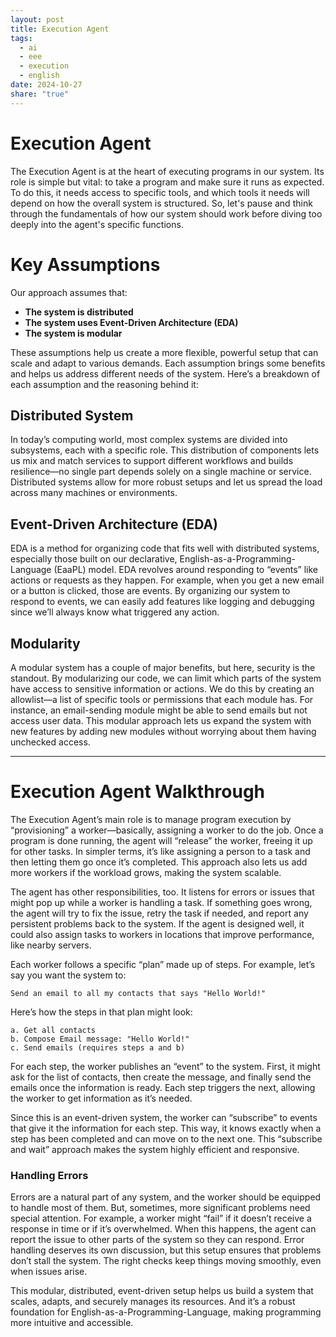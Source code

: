 ```yaml
---
layout: post
title: Execution Agent
tags:
  - ai
  - eee
  - execution
  - english
date: 2024-10-27
share: "true"
---
```

# Execution Agent

The Execution Agent is at the heart of executing programs in our system. Its role is simple but vital: to take a program and make sure it runs as expected. To do this, it needs access to specific tools, and which tools it needs will depend on how the overall system is structured. So, let's pause and think through the fundamentals of how our system should work before diving too deeply into the agent's specific functions.
	
# Key Assumptions

Our approach assumes that:
- **The system is distributed**
- **The system uses Event-Driven Architecture (EDA)**
- **The system is modular**
	
These assumptions help us create a more flexible, powerful setup that can scale and adapt to various demands. Each assumption brings some benefits and helps us address different needs of the system. Here’s a breakdown of each assumption and the reasoning behind it:

## Distributed System

In today’s computing world, most complex systems are divided into subsystems, each with a specific role. This distribution of components lets us mix and match services to support different workflows and builds resilience—no single part depends solely on a single machine or service. Distributed systems allow for more robust setups and let us spread the load across many machines or environments.

## Event-Driven Architecture (EDA)

EDA is a method for organizing code that fits well with distributed systems, especially those built on our declarative, English-as-a-Programming-Language (EaaPL) model. EDA revolves around responding to “events” like actions or requests as they happen. For example, when you get a new email or a button is clicked, those are events. By organizing our system to respond to events, we can easily add features like logging and debugging since we’ll always know what triggered any action.

## Modularity

A modular system has a couple of major benefits, but here, security is the standout. By modularizing our code, we can limit which parts of the system have access to sensitive information or actions. We do this by creating an allowlist—a list of specific tools or permissions that each module has. For instance, an email-sending module might be able to send emails but not access user data. This modular approach lets us expand the system with new features by adding new modules without worrying about them having unchecked access.

---

# Execution Agent Walkthrough

The Execution Agent’s main role is to manage program execution by “provisioning” a worker—basically, assigning a worker to do the job. Once a program is done running, the agent will “release” the worker, freeing it up for other tasks. In simpler terms, it’s like assigning a person to a task and then letting them go once it’s completed. This approach also lets us add more workers if the workload grows, making the system scalable.

The agent has other responsibilities, too. It listens for errors or issues that might pop up while a worker is handling a task. If something goes wrong, the agent will try to fix the issue, retry the task if needed, and report any persistent problems back to the system. If the agent is designed well, it could also assign tasks to workers in locations that improve performance, like nearby servers.

Each worker follows a specific “plan” made up of steps. For example, let’s say you want the system to:

```english
Send an email to all my contacts that says "Hello World!"
```

Here’s how the steps in that plan might look:

```plan
a. Get all contacts
b. Compose Email message: "Hello World!"
c. Send emails (requires steps a and b)
```

For each step, the worker publishes an “event” to the system. First, it might ask for the list of contacts, then create the message, and finally send the emails once the information is ready. Each step triggers the next, allowing the worker to get information as it’s needed.

Since this is an event-driven system, the worker can “subscribe” to events that give it the information for each step. This way, it knows exactly when a step has been completed and can move on to the next one. This “subscribe and wait” approach makes the system highly efficient and responsive.

### Handling Errors

Errors are a natural part of any system, and the worker should be equipped to handle most of them. But, sometimes, more significant problems need special attention. For example, a worker might “fail” if it doesn’t receive a response in time or if it’s overwhelmed. When this happens, the agent can report the issue to other parts of the system so they can respond. Error handling deserves its own discussion, but this setup ensures that problems don’t stall the system. The right checks keep things moving smoothly, even when issues arise.

This modular, distributed, event-driven setup helps us build a system that scales, adapts, and securely manages its resources. And it’s a robust foundation for English-as-a-Programming-Language, making programming more intuitive and accessible. 
